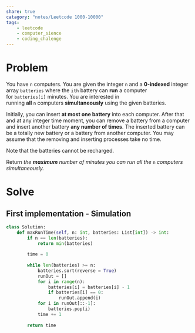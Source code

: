 ```yaml
---
share: true
catagory: "notes/Leetcode 1000-10000"
tags:
    - leetcode
    - computer_sience
    - coding_chalenge
---
```


# Problem

You have `n` computers. You are given the integer `n` and a **0-indexed** integer array `batteries` where the `ith` battery can **run** a computer for `batteries[i]` minutes. You are interested in running **all** `n` computers **simultaneously** using the given batteries.

Initially, you can insert **at most one battery** into each computer. After that and at any integer time moment, you can remove a battery from a computer and insert another battery **any number of times**. The inserted battery can be a totally new battery or a battery from another computer. You may assume that the removing and inserting processes take no time.

Note that the batteries cannot be recharged.

Return _the **maximum** number of minutes you can run all the_ `n` _computers simultaneously._

# Solve
## First implementation - Simulation

```python
class Solution:
    def maxRunTime(self, n: int, batteries: List[int]) -> int:
        if n == len(batteries):
            return min(batteries)
        
        time = 0
        
        while len(batteries) >= n:
            batteries.sort(reverse = True)
            runOut = []
            for i in range(n):
                batteries[i] = batteries[i] - 1
                if batteries[i] == 0:
                    runOut.append(i)
            for i in runOut[::-1]:
                batteries.pop(i)
            time += 1
        
        return time
```
